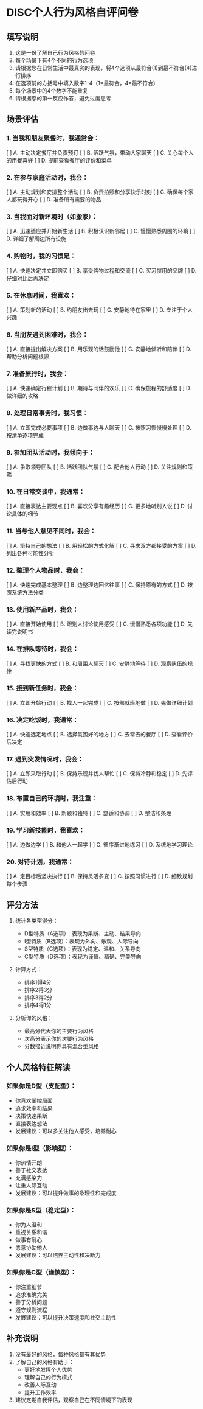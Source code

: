 # DISC个人行为风格自评问卷

## 填写说明
1. 这是一份了解自己行为风格的问卷
2. 每个场景下有4个不同的行为选项
3. 请根据您在日常生活中最真实的表现，将4个选项从最符合(1)到最不符合(4)进行排序
4. 在选项前的方括号中填入数字1-4（1=最符合，4=最不符合）
5. 每个场景中的4个数字不能重复
6. 请根据您的第一反应作答，避免过度思考

## 场景评估

### 1. 当我和朋友聚餐时，我通常会：
[ ] A. 主动决定餐厅并负责预订
[ ] B. 活跃气氛，带动大家聊天
[ ] C. 关心每个人的用餐喜好
[ ] D. 提前查看餐厅的评价和菜单

### 2. 在参与家庭活动时，我会：
[ ] A. 主动规划和安排整个活动
[ ] B. 负责拍照和分享快乐时刻
[ ] C. 确保每个家人都玩得开心
[ ] D. 准备所有需要的物品

### 3. 当我面对新环境时（如搬家）：
[ ] A. 迅速适应并开始新生活
[ ] B. 积极认识新邻居
[ ] C. 慢慢熟悉周围的环境
[ ] D. 详细了解周边所有设施

### 4. 购物时，我的习惯是：
[ ] A. 快速决定并立即购买
[ ] B. 享受购物过程和交流
[ ] C. 买习惯用的品牌
[ ] D. 仔细对比后再决定

### 5. 在休息时间，我喜欢：
[ ] A. 策划新的活动
[ ] B. 约朋友出去玩
[ ] C. 安静地待在家里
[ ] D. 专注于个人兴趣

### 6. 当朋友遇到困难时，我会：
[ ] A. 直接提出解决方案
[ ] B. 用乐观的话鼓励他
[ ] C. 安静地倾听和陪伴
[ ] D. 帮助分析问题根源

### 7. 准备旅行时，我会：
[ ] A. 快速确定行程计划
[ ] B. 期待与同伴的欢乐
[ ] C. 确保旅程的舒适度
[ ] D. 做详细的攻略

### 8. 处理日常事务时，我习惯：
[ ] A. 立即完成必要事项
[ ] B. 边做事边与人聊天
[ ] C. 按照习惯慢慢处理
[ ] D. 按清单逐项完成

### 9. 参加团队活动时，我倾向于：
[ ] A. 争取领导团队
[ ] B. 活跃团队气氛
[ ] C. 配合他人行动
[ ] D. 关注规则和策略

### 10. 在日常交谈中，我通常：
[ ] A. 直接表达主要观点
[ ] B. 喜欢分享有趣经历
[ ] C. 更多地听别人说
[ ] D. 讨论具体的细节

### 11. 当与他人意见不同时，我会：
[ ] A. 坚持自己的想法
[ ] B. 用轻松的方式化解
[ ] C. 寻求双方都接受的方案
[ ] D. 列出各种可能性分析

### 12. 整理个人物品时，我会：
[ ] A. 快速完成基本整理
[ ] B. 边整理边回忆往事
[ ] C. 保持原有的方式
[ ] D. 按照系统方法分类

### 13. 使用新产品时，我会：
[ ] A. 直接开始使用
[ ] B. 跟别人讨论使用感受
[ ] C. 慢慢熟悉各项功能
[ ] D. 先读完说明书

### 14. 在排队等待时，我会：
[ ] A. 寻找更快的方式
[ ] B. 和周围人聊天
[ ] C. 安静地等待
[ ] D. 观察队伍的规律

### 15. 接到新任务时，我会：
[ ] A. 立即开始行动
[ ] B. 找人一起完成
[ ] C. 按部就班地做
[ ] D. 先做详细计划

### 16. 决定吃饭时，我通常：
[ ] A. 快速选定地点
[ ] B. 选择氛围好的地方
[ ] C. 去常去的餐厅
[ ] D. 查看评价后决定

### 17. 遇到突发情况时，我会：
[ ] A. 立即采取行动
[ ] B. 保持乐观并找人帮忙
[ ] C. 保持冷静和稳定
[ ] D. 先评估后行动

### 18. 布置自己的环境时，我注重：
[ ] A. 实用和效率
[ ] B. 新颖和独特
[ ] C. 舒适和协调
[ ] D. 整洁和条理

### 19. 学习新技能时，我喜欢：
[ ] A. 边做边学
[ ] B. 和他人一起学
[ ] C. 循序渐进地练习
[ ] D. 系统地学习理论

### 20. 对待计划，我通常：
[ ] A. 定目标后坚决执行
[ ] B. 保持灵活多变
[ ] C. 按照习惯进行
[ ] D. 细致规划每个步骤

## 评分方法

1. 统计各类型得分：
   - D型特质（A选项）：表现为果断、主动、结果导向
   - I型特质（B选项）：表现为外向、乐观、人际导向
   - S型特质（C选项）：表现为稳定、温和、关系导向
   - C型特质（D选项）：表现为谨慎、精确、完美导向

2. 计算方式：
   - 排序1得4分
   - 排序2得3分
   - 排序3得2分
   - 排序4得1分

3. 分析你的风格：
   - 最高分代表你的主要行为风格
   - 次高分表示你的次要行为风格
   - 分数接近说明你具有混合型风格

## 个人风格特征解读

### 如果你是D型（支配型）：
- 你喜欢掌控局面
- 追求效率和结果
- 决策快速果断
- 直接表达想法
- 发展建议：可以多关注他人感受，培养耐心

### 如果你是I型（影响型）：
- 你热情开朗
- 善于社交表达
- 充满感染力
- 注重人际互动
- 发展建议：可以提升做事的条理性和完成度

### 如果你是S型（稳定型）：
- 你为人温和
- 重视关系和谐
- 做事有耐心
- 愿意协助他人
- 发展建议：可以培养主动性和决断力

### 如果你是C型（谨慎型）：
- 你注重细节
- 追求准确完美
- 善于分析问题
- 遵守规则流程
- 发展建议：可以提升决策速度和社交主动性

## 补充说明
1. 没有最好的风格，每种风格都有其优势
2. 了解自己的风格有助于：
   - 更好地发挥个人优势
   - 理解自己的行为模式
   - 改善人际互动
   - 提升工作效率
3. 建议定期自我评估，观察自己在不同情境下的表现
